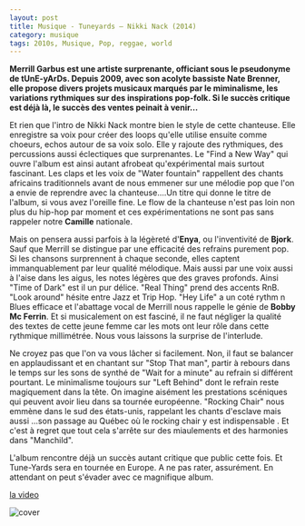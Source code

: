 ```yaml
---
layout: post
title: Musique - Tuneyards – Nikki Nack (2014)
category: musique
tags: 2010s, Musique, Pop, reggae, world
---
```

**Merrill Garbus est une artiste surprenante, officiant sous le pseudonyme de tUnE-yArDs. Depuis 2009, avec son acolyte bassiste Nate Brenner, elle propose divers projets musicaux marqués par le miminalisme, les variations rythmiques sur des inspirations pop-folk. Si le succès critique est déjà là, le succès des ventes peinait à venir...**

Et rien que l'intro de Nikki Nack montre bien le style de cette chanteuse. Elle enregistre sa voix pour créer des loops qu'elle utilise ensuite comme choeurs, echos autour de sa voix solo. Elle y rajoute des rythmiques, des percussions aussi éclectiques que surprenantes. Le "Find a New Way" qui ouvre l'album est ainsi autant afrobeat qu'expérimental mais surtout fascinant. Les claps et les voix de "Water fountain" rappellent des chants africains traditionnels avant de nous emmener sur une mélodie pop que l'on a envie de reprendre avec la chanteuse....Un titre qui donne le titre de l'album, si vous avez l'oreille fine. Le flow de la chanteuse n'est pas loin non plus du hip-hop par moment et ces expérimentations ne sont pas sans rappeler notre **Camille** nationale.

Mais on pensera aussi parfois à la légèreté d'**Enya**, ou l'inventivité de **Bjork**. Sauf que Merrill se distingue par une efficacité des refrains purement pop. Si les chansons surprennent à chaque seconde, elles captent immanquablement par leur qualité mélodique. Mais aussi par une voix aussi à l'aise dans les aigus, les notes légères que des graves profonds. Ainsi "Time of Dark" est il un pur délice. "Real Thing" prend des accents RnB. "Look around" hésite entre Jazz et Trip Hop. "Hey Life" a un coté rythm n Blues efficace et l'abattage vocal de Merrill nous rappelle le génie de **Bobby Mc Ferrin**. Et si musicalement on est fasciné, il ne faut négliger la qualité des textes de cette jeune femme car les mots ont leur rôle dans cette rythmique millimétrée. Nous vous laissons la surprise de l'interlude.

Ne croyez pas que l'on va vous lâcher si facilement. Non, il faut se balancer en applaudissant et en chantant sur "Stop That man", partir à rebours dans le temps sur les sons de synthé de "Wait for a minute" au refrain si différent pourtant. Le minimalisme toujours sur "Left Behind" dont le refrain reste magiquement dans la tête. On imagine aisément les prestations scéniques qui peuvent avoir lieu dans sa tournée européenne. "Rocking Chair" nous emmène dans le sud des états-unis, rappelant les chants d'esclave mais aussi ...son passage au Québec où le rocking chair y est indispensable . Et c'est à regret que tout cela s'arrête sur des miaulements et des harmonies dans "Manchild".

L'album rencontre déjà un succès autant critique que public cette fois. Et Tune-Yards sera en tournée en Europe. A ne pas rater, assurément. En attendant on peut s'évader avec ce magnifique album.

[la video](http://www.youtube.com/watch?v=as91OCbbEsc)

![cover](http://cheziceman.files.wordpress.com/2014/11/nikkinack.jpg)
